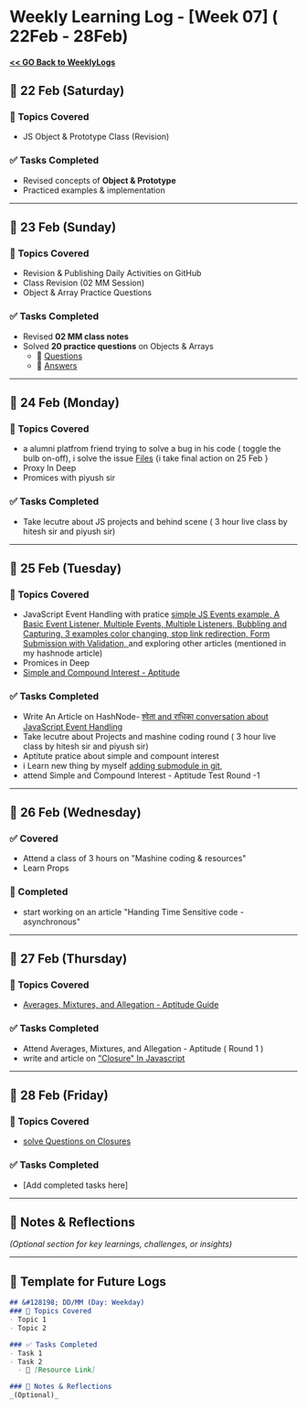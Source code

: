 # Weekly Learning Log - [Week 07] ( 22Feb - 28Feb)

#### [ << GO Back to WeeklyLogs](../WeeklyLogs.md)

## &#128198; 22 Feb (Saturday)
### 📝 Topics Covered
- JS Object & Prototype Class (Revision)

### ✅ Tasks Completed
- Revised concepts of **Object & Prototype**
- Practiced examples & implementation

---

## &#128198; 23 Feb (Sunday)
### 📝 Topics Covered
- Revision & Publishing Daily Activities on GitHub
- Class Revision (02 MM Session)
- Object & Array Practice Questions

### ✅ Tasks Completed
- Revised **02 MM class notes**
- Solved **20 practice questions** on Objects & Arrays  
  - 🔗 [Questions](../week04%2001-07/Object%20&%20array%20pratice%20que.md)  
  - 🔗 [Answers](../week04%2001-07/Object%20&%20array%20pratice.js)  

---

## &#128198; 24 Feb (Monday)
### 📝 Topics Covered
- a alumni platfrom friend trying to solve a bug in his code ( toggle the bulb on-off), i solve the issue [Files](./day25/alumini-help/light-drag-onoff/) {i take final action on 25 Feb }
- Proxy In Deep
- Promices with piyush sir

### ✅ Tasks Completed
- Take lecutre about JS projects and behind scene ( 3 hour live class by hitesh sir and piyush sir)


---

## &#128198; 25 Feb (Tuesday)
### 📝 Topics Covered
- JavaScript Event Handling with pratice 
[simple JS Events  example, ](./day25/article/code1.html) [A Basic Event Listener, ](./day25/article/code2.html) [Multiple Events, Multiple Listeners, ](./day25/article/code3.html) [Bubbling and Capturing, ](./day25/article/code4.html) [3 examples color changing, stop link redirection, Form Submission with Validation, ](./day25/article/code5.html) and exploring other articles (mentioned in my hashnode article)
- Promices in Deep 
- [Simple and Compound Interest - Aptitude](./day25/simple-compound-interest-aptitude/aptitudePre.md)

### ✅ Tasks Completed
- Write An Article on HashNode- [श्वेता and राधिका conversation about JavaScript Event Handling](https://dev-cohort.hashnode.dev/shavata-and-rathhaka-conversation-about-javascript-event-handling)
- Take lecutre about Projects and mashine coding round ( 3 hour live class by hitesh sir and piyush sir)
- Aptitute pratice about simple and compount interest
- i Learn new thing by myself [adding submodule in git, ](./day25/alumini-help/readme.md)
- attend Simple and Compound Interest - Aptitude Test Round -1

---

## &#128198; 26 Feb (Wednesday)
### ✅ Covered
- Attend a class of 3 hours on "Mashine coding & resources" 
- Learn Props 
### 📝 Completed
- start working on an article "Handing Time Sensitive code - asynchronous"

---

## &#128198; 27 Feb (Thursday)
### 📝 Topics Covered
- [Averages, Mixtures, and Allegation - Aptitude Guide](./day27/Averages-Mixtures-and-Allegation-Aptitude-Guide.md)

### ✅ Tasks Completed
- Attend Averages, Mixtures, and Allegation - Aptitude ( Round 1 )
- write and article on ["Closure" In Javascript ](https://dev-cohort.hashnode.dev/closure-in-javascript)

---

## &#128198; 28 Feb (Friday)
### 📝 Topics Covered
- [solve Questions on Closures](./day27/Closures-Practice/ClosuresQue.md)
### ✅ Tasks Completed
- [Add completed tasks here]

---

## 📌 Notes & Reflections  
*(Optional section for key learnings, challenges, or insights)*  

---

## &#128198; Template for Future Logs  
```md
## &#128198; DD/MM (Day: Weekday)
### 📝 Topics Covered
- Topic 1  
- Topic 2  

### ✅ Tasks Completed
- Task 1  
- Task 2  
  - 🔗 [Resource Link]  

### 📌 Notes & Reflections  
_(Optional)_
